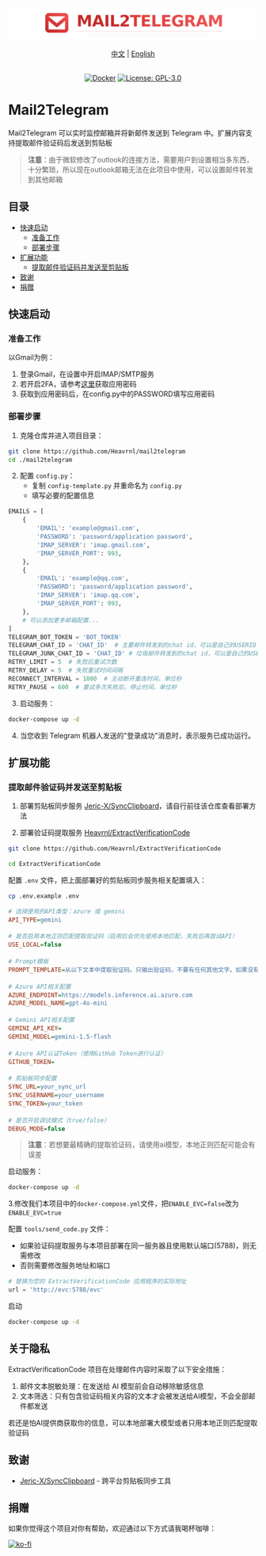 ![img](./logo/logo-title.png)

<div align="center">
  <a href="./README.md">中文</a> |
  <a href="./readme/README_EN.md">English</a>
</div>
<br>


<div align="center">

[![Docker](https://img.shields.io/badge/-Docker-2496ED?style=flat-square&logo=docker&logoColor=white)][docker-url] [![License: GPL-3.0](https://img.shields.io/badge/License-GPL%203.0-4CAF50?style=flat-square)](https://github.com/Heavrnl/mail2telegram/blob/master/LICENSE) 

[docker-url]: https://hub.docker.com/r/heavrnl/universalforumblock


</div>

# Mail2Telegram

Mail2Telegram 可以实时监控邮箱并将新邮件发送到 Telegram 中。扩展内容支持提取邮件验证码后发送到剪贴板

>**注意**：由于微软修改了outlook的连接方法，需要用户到设置相当多东西，十分繁琐，所以现在outlook邮箱无法在此项目中使用，可以设置邮件转发到其他邮箱

##  目录
- [快速启动](#快速启动)
  - [准备工作](#准备工作)
  - [部署步骤](#部署步骤)
- [扩展功能](#扩展功能)
  - [提取邮件验证码并发送至剪贴板](#提取邮件验证码并发送至剪贴板)
- [致谢](#致谢)
- [捐赠](#捐赠)

## 快速启动

### 准备工作

以Gmail为例：
1. 登录Gmail，在设置中开启IMAP/SMTP服务
2. 若开启2FA，请参考[这里](https://knowledge.workspace.google.com/kb/how-to-create-app-passwords-000009237?hl=zh-cn)获取应用密码
3. 获取到应用密码后，在config.py中的PASSWORD填写应用密码

### 部署步骤

1. 克隆仓库并进入项目目录：

```bash
git clone https://github.com/Heavrnl/mail2telegram
cd ./mail2telegram
```

2. 配置 `config.py`：
   - 复制 `config-template.py` 并重命名为 `config.py`
   - 填写必要的配置信息

```python
EMAILS = [
    {
        'EMAIL': 'example@gmail.com',
        'PASSWORD': 'password/application password',
        'IMAP_SERVER': 'imap.gmail.com',
        'IMAP_SERVER_PORT': 993,
    },
    {
        'EMAIL': 'example@qq.com',
        'PASSWORD': 'password/application password',
        'IMAP_SERVER': 'imap.qq.com',
        'IMAP_SERVER_PORT': 993,
    },
    # 可以添加更多邮箱配置... 
]
TELEGRAM_BOT_TOKEN = 'BOT_TOKEN'
TELEGRAM_CHAT_ID = 'CHAT_ID'  # 主要邮件转发到的chat id，可以是自己的USERID
TELEGRAM_JUNK_CHAT_ID = 'CHAT_ID' # 垃圾邮件转发到的chat id，可以是自己的USERID
RETRY_LIMIT = 5  # 失败后重试次数
RETRY_DELAY = 5  # 失败重试时间间隔 
RECONNECT_INTERVAL = 1800  # 主动断开重连时间，单位秒 
RETRY_PAUSE = 600  # 重试多次失败后，停止时间，单位秒 
```

3. 启动服务：

```bash
docker-compose up -d
```

4. 当您收到 Telegram 机器人发送的"登录成功"消息时，表示服务已成功运行。

## 扩展功能

### 提取邮件验证码并发送至剪贴板

1. 部署剪贴板同步服务 [Jeric-X/SyncClipboard](https://github.com/Jeric-X/SyncClipboard)，请自行前往该仓库查看部署方法

2. 部署验证码提取服务 [Heavrnl/ExtractVerificationCode](https://github.com/Heavrnl/ExtractVerificationCode)

```bash
git clone https://github.com/Heavrnl/ExtractVerificationCode
```
```bash
cd ExtractVerificationCode
```

配置 `.env` 文件，把上面部署好的剪贴板同步服务相关配置填入：
```bash
cp .env.example .env
```
```ini
# 选择使用的API类型：azure 或 gemini
API_TYPE=gemini

# 是否启用本地正则匹配提取验证码（启用后会优先使用本地匹配，失败后再尝试API）
USE_LOCAL=false

# Prompt模板
PROMPT_TEMPLATE=从以下文本中提取验证码。只输出验证码，不要有任何其他文字。如果没有验证码，只输出'None'。\n\n文本：{input_text}\n\n验证码：

# Azure API相关配置
AZURE_ENDPOINT=https://models.inference.ai.azure.com
AZURE_MODEL_NAME=gpt-4o-mini

# Gemini API相关配置
GEMINI_API_KEY=
GEMINI_MODEL=gemini-1.5-flash

# Azure API认证Token（使用GitHub Token进行认证）
GITHUB_TOKEN=

# 剪贴板同步配置
SYNC_URL=your_sync_url
SYNC_USERNAME=your_username
SYNC_TOKEN=your_token

# 是否开启调试模式（true/false）
DEBUG_MODE=false
```


> **注意**：若想要最精确的提取验证码，请使用ai模型，本地正则匹配可能会有误差

启动服务：
```bash
docker-compose up -d
```

3.修改我们本项目中的`docker-compose.yml`文件，把`ENABLE_EVC=false`改为`ENABLE_EVC=true`


配置 `tools/send_code.py` 文件：
- 如果验证码提取服务与本项目部署在同一服务器且使用默认端口(5788)，则无需修改
- 否则需要修改服务地址和端口

```python
# 替换为您的 ExtractVerificationCode 应用程序的实际地址
url = 'http://evc:5788/evc'
```

启动
```bash
docker-compose up -d
```

## 关于隐私

ExtractVerificationCode 项目在处理邮件内容时采取了以下安全措施：

1. 邮件文本脱敏处理：在发送给 AI 模型前会自动移除敏感信息
2. 文本筛选：只有包含验证码相关内容的文本才会被发送给AI模型，不会全部邮件都发送


若还是怕AI提供商获取你的信息，可以本地部署大模型或者只用本地正则匹配提取验证码



## 致谢

- [Jeric-X/SyncClipboard](https://github.com/Jeric-X/SyncClipboard) - 跨平台剪贴板同步工具


## 捐赠

如果你觉得这个项目对你有帮助，欢迎通过以下方式请我喝杯咖啡：

[![ko-fi](https://ko-fi.com/img/githubbutton_sm.svg)](https://ko-fi.com/0heavrnl)

